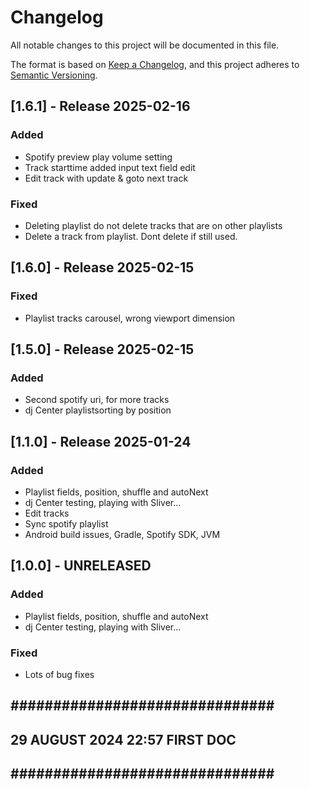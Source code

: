 # Changelog

All notable changes to this project will be documented in this file.

The format is based on [Keep a Changelog](https://keepachangelog.com/en/1.0.0/),
and this project adheres to [Semantic Versioning](https://semver.org/spec/v2.0.0.html).

## [1.6.1] - Release 2025-02-16

### Added
- Spotify preview play volume setting
- Track starttime added input text field edit
- Edit track with update & goto next track

### Fixed
- Deleting playlist do not delete tracks that are on other playlists
- Delete a track from playlist. Dont delete if still used.

## [1.6.0] - Release 2025-02-15

### Fixed
- Playlist tracks carousel, wrong viewport dimension

## [1.5.0] - Release 2025-02-15

### Added
- Second spotify uri, for more tracks
- dj Center playlistsorting by position


## [1.1.0] - Release 2025-01-24

### Added
- Playlist fields, position, shuffle and autoNext
- dj Center testing, playing with Sliver...
- Edit tracks
- Sync spotify playlist
- Android build issues, Gradle, Spotify SDK, JVM

## [1.0.0] - UNRELEASED

### Added
- Playlist fields, position, shuffle and autoNext 
- dj Center testing, playing with Sliver... 

### Fixed
- Lots of bug fixes

## ############################### ##
## 29 AUGUST 2024 22:57 FIRST DOC  ##
## ############################### ##
